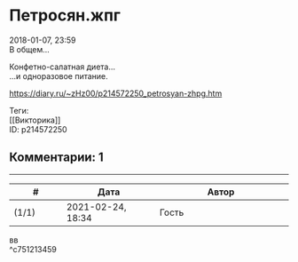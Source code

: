 Петросян.жпг
============

  
2018-01-07, 23:59  
 В общем...   
   
 Конфетно-салатная диета...   
 ...и одноразовое питание.   
  
<https://diary.ru/~zHz00/p214572250_petrosyan-zhpg.htm>  
  
Теги:  
[[Викторика]]  
ID: p214572250  


Комментарии: 1
--------------

  


---



|         #         |              Дата              |                     Автор                     |           ID           |
| --- | --- | --- | --- |
| (1/1) | 2021-02-24, 18:34 | Гость | c751213459 |

  
 вв   
 ^c751213459